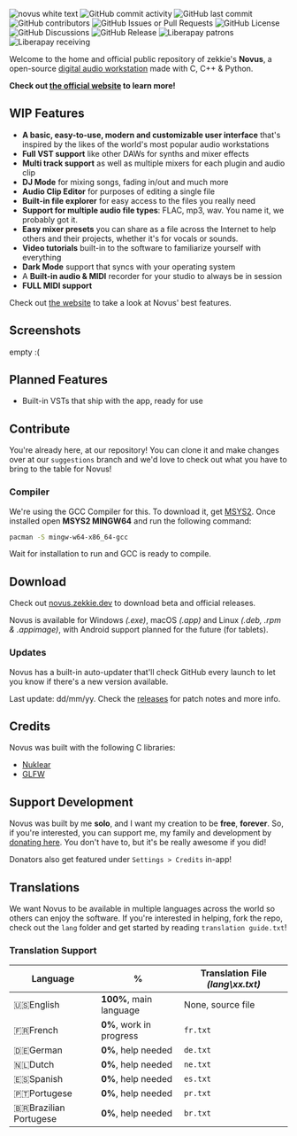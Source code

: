 ![novus white text](https://github.com/user-attachments/assets/48da7957-85d7-4f63-92b4-16c964a8e6ce)
![GitHub commit activity](https://img.shields.io/github/commit-activity/w/zekticezy/novus) ![GitHub last commit](https://img.shields.io/github/last-commit/zekticezy/novus) ![GitHub contributors](https://img.shields.io/github/contributors/zekticezy/novus) ![GitHub Issues or Pull Requests](https://img.shields.io/github/issues-pr/zekticezy/novus) ![GitHub License](https://img.shields.io/github/license/zekticezy/novus) ![GitHub Discussions](https://img.shields.io/github/discussions/zekticezy/novus) ![GitHub Release](https://img.shields.io/github/v/release/zekticezy/novus) ![Liberapay patrons](https://img.shields.io/liberapay/patrons/zekticezy) ![Liberapay receiving](https://img.shields.io/liberapay/receives/zekticezy)





Welcome to the home and official public repository of zekkie's **Novus**, a open-source [digital audio workstation](https://en.m.wikipedia.org/wiki/Digital_audio_workstation) made with C, C++ & Python. 

**Check out [the official website](https://novus.zekkie.dev/) to learn more!**

## WIP Features
- **A basic, easy-to-use, modern and customizable user interface** that's inspired by the likes of the world's most popular audio workstations
- **Full VST support** like other DAWs for synths and mixer effects
- **Multi track support** as well as multiple mixers for each plugin and audio clip
- **DJ Mode** for mixing songs, fading in/out and much more
- **Audio Clip Editor** for purposes of editing a single file 
- **Built-in file explorer** for easy access to the files you really need
- **Support for multiple audio file types**: FLAC, mp3, wav. You name it, we probably got it.
- **Easy mixer presets** you can share as a file across the Internet to help others and their projects, whether it's for vocals or sounds. 
- **Video tutorials** built-in to the software to familiarize yourself with everything
- **Dark Mode** support that syncs with your operating system
- A **Built-in audio & MIDI** recorder for your studio to always be in session
- **FULL MIDI support**

Check out [the website](https://novus.zekkie.dev/#features) to take a look at Novus' best features.

## Screenshots
empty :(


## Planned Features
- Built-in VSTs that ship with the app, ready for use

## Contribute
You're already here, at our repository! You can clone it and make changes over at our `suggestions` branch and we'd love to check out what you have to bring to the table for Novus! 

### Compiler
We're using the GCC Compiler for this. To download it, get [MSYS2](https://www.msys2.org/). Once installed open **MSYS2 MINGW64** and run the following command:
```sh
pacman -S mingw-w64-x86_64-gcc
```

Wait for installation to run and GCC is ready to compile.

## Download
Check out [novus.zekkie.dev](https://novus.zekkie.dev/downloads) to download beta and official releases.

Novus is available for Windows *(.exe)*, macOS *(.app)* and Linux *(.deb, .rpm & .appimage)*, with Android support planned for the future (for tablets).

### Updates
Novus has a built-in auto-updater that'll check GitHub every launch to let you know if there's a new version available. 

Last update: dd/mm/yy. Check the [releases](https://github.com/zekticezy/novus/releases/) for patch notes and more info.

## Credits
Novus was built with the following C libraries:
- [Nuklear](https://github.com/Immediate-Mode-UI/Nuklear)
- [GLFW](https://www.glfw.org/)

## Support Development
Novus was built by me **solo**, and I want my creation to be **free**, **forever**. So, if you're interested, you can support me, my family and development by [donating here](). You don't have to, but it's be really awesome if you did! 

Donators also get featured under `Settings > Credits` in-app!

## Translations
We want Novus to be available in multiple languages across the world so others can enjoy the software. If you're interested in helping, fork the repo, check out the `lang` folder and get started by reading `translation guide.txt`!

### Translation Support 

|Language|%|Translation File *(lang\xx.txt)*|
|---|---|---|
|🇺🇸English|**100%**, main language|None, source file|
|🇫🇷French|**0%**, work in progress|`fr.txt`|
|🇩🇪German|**0%**, help needed|`de.txt`|
|🇳🇱Dutch|**0%**, help needed|`ne.txt`|
|🇪🇸Spanish|**0%**, help needed|`es.txt`|
|🇵🇹Portugese|**0%**, help needed|`pr.txt`|
|🇧🇷Brazilian Portugese|**0%**, help needed|`br.txt`|
